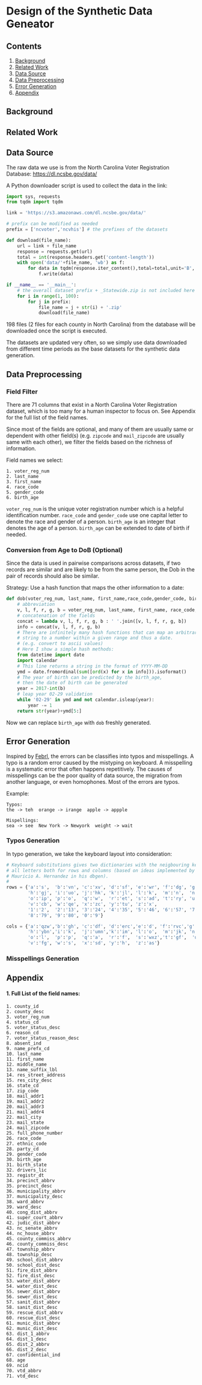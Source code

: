 # Design of the Synthetic Data Geneator

## Contents
1. [Background](#background)
2. [Related Work](#related-work)
3. [Data Source](#data-source)
4. [Data Preprocessing](#data-preprocessing)
5. [Error Generation](#error-generation)
6. [Appendix](#appendix)


## Background

## Related Work

## Data Source

The raw data we use is from the North Carolina 
Voter Registration Database:
https://dl.ncsbe.gov/data/

A Python downloader script is used to collect the 
data in the link:

```python
import sys, requests
from tqdm import tqdm

link = 'https://s3.amazonaws.com/dl.ncsbe.gov/data/'

# prefix can be modified as needed
prefix = ['ncvoter','ncvhis'] # the prefixes of the datasets

def download(file_name):
    url = link + file_name
    response = requests.get(url)
    total = int(response.headers.get('content-length'))
    with open('data/'+file_name, 'wb') as f:
        for data in tqdm(response.iter_content(),total=total,unit='B', unit_scale=True,desc=file_name):
            f.write(data)

if __name__ == '__main__':
    # the overall dataset prefix + _Statewide.zip is not included here
    for i in range(1, 100):
        for j in prefix:
            file_name = j + str(i) + '.zip'
            download(file_name)
```

198 files (2 files for each county in North Carolina) 
from the database will be downloaded once the script is 
executed.

The datasets are updated very often, so we simply use data 
downloaded from different time periods as the base datasets
for the synthetic data generation.

## Data Preprocessing

### Field Filter
There are 71 columns that exist in a North Carolina Voter Registration 
dataset, which is too many for a human inspector to focus on. See 
Appendix for the full list of the field names. 


Since most of the fields are optional, and many of them are usually 
same or dependent with other field(s) (e.g. `zipcode` and `mail_zipcode` 
are usually same with each other), we filter the fields based on the
richness of information.

Field names we select:
```
1. voter_reg_num
2. last_name
3. first_name
4. race_code
5. gender_code
6. birth_age
```
`voter_reg_num` is the unique voter registration number which is 
a helpful identification number. `race_code` and `gender_code` use
one capital letter to denote the race and gender of a person. `birth_age`
is an integer that denotes the age of a person. `birth_age` can be
extended to date of birth if needed.

### Conversion from Age to DoB (Optional)
Since the data is used in pairwise comparisons across datasets, if two
records are similar and are likely to be from the same person, the 
Dob in the pair of records should also be similar.

Strategy: Use a hash function that maps the other information to a date:
```python
def dob(voter_reg_num, last_name, first_name,race_code,gender_code, birth_age):
    # abbreviation
    v, l, f, r, g, b = voter_reg_num, last_name, first_name, race_code, gender_code, birth_age
    # concatenation of the fields
    concat = lambda v, l, f, r, g, b : ' '.join([v, l, f, r, g, b]) 
    info = concat(v, l, f, r, g, b)
    # There are infinitely many hash functions that can map an arbitrary 
    # string to a number within a given range and thus a date. 
    # (e.g. convert to ascii values)
    # Here I show a simple hash methods:
    from datetime import date
    import calendar
    # This line returns a string in the format of YYYY-MM-DD
    ymd = date.fromordinal(sum([ord(x) for x in info])).isoformat()
    # The year of birth can be predicted by the birth_age,
    # then the date of birth can be generated
    year = 2017-int(b)
    # leap year 02-29 validation
    while '02-29' in ymd and not calendar.isleap(year):
        year -= 1
    return str(year)+ymd[5:]
```
Now we can replace `birth_age` with `dob` freshly generated.

## Error Generation
Inspired by [Febrl](https://github.com/hwangtamu/febrl/blob/master/dsgen/generate.py),
the errors can be classifies into typos and misspellings. A typo is a
random error caused by the mistyping on keyboard. A misspelling is a
systematic error that often happens repetitively. The causes of
misspellings can be the poor quality of data source, the migration from
another language, or even homophones. Most of the errors are typos.

Example:
```
Typos:
the -> teh  orange -> irange  apple -> appple

Mispellings:
sea -> see  New York -> Newyork  weight -> wait
```
### Typos Generation
In typo generation, we take the keyboard layout into consideration:
```python
# Keyboard substitutions gives two dictionaries with the neigbouring keys for
# all letters both for rows and columns (based on ideas implemented by
# Mauricio A. Hernandez in his dbgen).
#
rows = {'a':'s',  'b':'vn', 'c':'xv', 'd':'sf', 'e':'wr', 'f':'dg', 'g':'fh',
        'h':'gj', 'i':'uo', 'j':'hk', 'k':'jl', 'l':'k',  'm':'n',  'n':'bm',
        'o':'ip', 'p':'o',  'q':'w',  'r':'et', 's':'ad', 't':'ry', 'u':'yi',
        'v':'cb', 'w':'qe', 'x':'zc', 'y':'tu', 'z':'x',
        '1':'2',  '2':'13', '3':'24', '4':'35', '5':'46', '6':'57', '7':'68',
        '8':'79', '9':'80', '0':'9'}

cols = {'a':'qzw','b':'gh', 'c':'df', 'd':'erc','e':'d', 'f':'rvc','g':'tbv',
        'h':'ybn','i':'k',  'j':'umn','k':'im', 'l':'o',  'm':'jk', 'n':'hj',
        'o':'l',  'p':'p',  'q':'a',  'r':'f',  's':'wxz','t':'gf',  'u':'j',
        'v':'fg', 'w':'s',  'x':'sd', 'y':'h',  'z':'as'}
```

### Misspellings Generation

## Appendix

#### 1. Full List of the field names:
```
1. county_id
2. county_desc
3. voter_reg_num
4. status_cd
5. voter_status_desc
6. reason_cd
7. voter_status_reason_desc
8. absent_ind
9. name_prefx_cd
10. last_name
11. first_name
12. middle_name
13. name_suffix_lbl
14. res_street_address
15. res_city_desc
16. state_cd
17. zip_code
18. mail_addr1
19. mail_addr2
20. mail_addr3
21. mail_addr4
22. mail_city
23. mail_state
24. mail_zipcode
25. full_phone_number
26. race_code
27. ethnic_code
28. party_cd
29. gender_code
30. birth_age
31. birth_state
32. drivers_lic
33. registr_dt
34. precinct_abbrv
35. precinct_desc
36. municipality_abbrv
37. municipality_desc
38. ward_abbrv
39. ward_desc
40. cong_dist_abbrv
41. super_court_abbrv
42. judic_dist_abbrv
43. nc_senate_abbrv
44. nc_house_abbrv
45. county_commiss_abbrv
46. county_commiss_desc
47. township_abbrv
48. township_desc
49. school_dist_abbrv
50. school_dist_desc
51. fire_dist_abbrv
52. fire_dist_desc
53. water_dist_abbrv
54. water_dist_desc
55. sewer_dist_abbrv
56. sewer_dist_desc
57. sanit_dist_abbrv
58. sanit_dist_desc
59. rescue_dist_abbrv
60. rescue_dist_desc
61. munic_dist_abbrv
62. munic_dist_desc
63. dist_1_abbrv
64. dist_1_desc
65. dist_2_abbrv
66. dist_2_desc
67. confidential_ind
68. age
69. ncid
70. vtd_abbrv
71. vtd_desc
```
